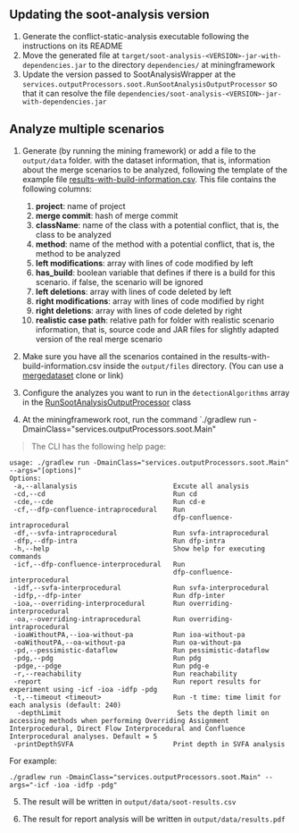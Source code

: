 ## Updating the soot-analysis version

1. Generate the conflict-static-analysis executable following the instructions on its README
2. Move the generated file at `target/soot-analysis-<VERSION>-jar-with-dependencies.jar` to the
   directory `dependencies/` at miningframework
3. Update the version passed to SootAnalysisWrapper at
   the `services.outputProcessors.soot.RunSootAnalysisOutputProcessor` so that it can resolve the
   file `dependencies/soot-analysis-<VERSION>-jar-with-dependencies.jar`

## Analyze multiple scenarios

1. Generate (by running the mining framework) or add a file to the `output/data` folder. with the dataset information,
   that is, information about the merge scenarios to be analyzed, following the template of the example
   file [results-with-build-information.csv](../../../../../results-with-build-information.csv). This file contains the
   following columns:
    1. **project**: name of project
    2. **merge commit**: hash of merge commit
    3. **className**: name of the class with a potential conflict, that is, the class to be analyzed
    4. **method**: name of the method with a potential conflict, that is, the method to be analyzed
    5. **left modifications**: array with lines of code modified by left
    6. **has_build**: boolean variable that defines if there is a build for this scenario. if false, the scenario will
       be ignored
    7. **left deletions**: array with lines of code deleted by left
    8. **right modifications**: array with lines of code modified by right
    9. **right deletions**: array with lines of code deleted by right
    10. **realistic case path**: relative path for folder with realistic scenario information, that is, source code and
        JAR files for slightly adapted version of the real merge scenario

2. Make sure you have all the scenarios contained in the results-with-build-information.csv inside the `output/files`
   directory. (You can use a [mergedataset](https://github.com/spgroup/mergedataset) clone or link)
3. Configure the analyzes you want to run in the `detectionAlgorithms` array in
   the [RunSootAnalysisOutputProcessor](./RunSootAnalysisOutputProcessor.groovy) class
4. At the miningframework root, run the command `./gradlew run -DmainClass="services.outputProcessors.soot.Main"
   
> The CLI has the following help page:
```
usage: ./gradlew run -DmainClass="services.outputProcessors.soot.Main" --args="[options]"
Options:
 -a,--allanalysis                        Excute all analysis
 -cd,--cd                                Run cd
 -cde,--cde                              Run cd-e
 -cf,--dfp-confluence-intraprocedural    Run
                                         dfp-confluence-intraprocedural
 -df,--svfa-intraprocedural              Run svfa-intraprocedural
 -dfp,--dfp-intra                        Run dfp-intra
 -h,--help                               Show help for executing commands
 -icf,--dfp-confluence-interprocedural   Run
                                         dfp-confluence-interprocedural
 -idf,--svfa-interprocedural             Run svfa-interprocedural
 -idfp,--dfp-inter                       Run dfp-inter
 -ioa,--overriding-interprocedural       Run overriding-interprocedural
 -oa,--overriding-intraprocedural        Run overriding-intraprocedural
 -ioaWithoutPA,--ioa-without-pa          Run ioa-without-pa
 -oaWithoutPA,--oa-without-pa            Run oa-without-pa
 -pd,--pessimistic-dataflow              Run pessimistic-dataflow
 -pdg,--pdg                              Run pdg
 -pdge,--pdge                            Run pdg-e
 -r,--reachability                       Run reachability
 -report                                 Run report results for experiment using -icf -ioa -idfp -pdg
 -t,--timeout <timeout>                  Run -t time: time limit for each analysis (default: 240)
  -depthLimit                             Sets the depth limit on accessing methods when performing Overriding Assignment Interprocedural, Direct Flow Interprocedural and Confluence Interprocedural analyses. Default = 5
 -printDepthSVFA                         Print depth in SVFA analysis
```

For example: 
```
./gradlew run -DmainClass="services.outputProcessors.soot.Main" --args="-icf -ioa -idfp -pdg"
```
5. The result will be written in `output/data/soot-results.csv`
   
6. The result for report analysis will be written in `output/data/results.pdf`